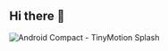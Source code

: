 ## Hi there 👋

<!--
**tinymotion/tinymotion** is a ✨ _special_ ✨ repository because its `README.md` (this file) appears on your GitHub profile.

Here are some ideas to get you started:

- 🔭 I’m currently working on ...
- 🌱 I’m currently learning ...
- 👯 I’m looking to collaborate on ...
- 🤔 I’m looking for help with ...
- 💬 Ask me about ...
- 📫 How to reach me: ...
- 😄 Pronouns: ...
- ⚡ Fun fact: ...
-->

![Android Compact - TinyMotion Splash](https://github.com/user-attachments/assets/bf66a076-e77d-48a3-8931-d0d5397c1990)
